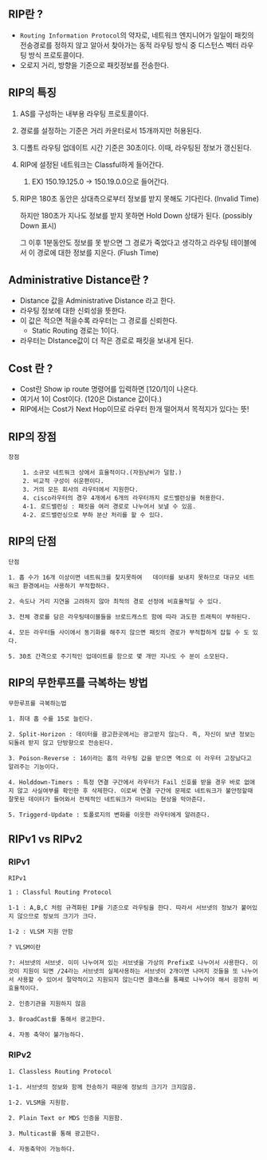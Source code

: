 ## RIP란 ?

- `Routing Information Protocol`의 약자로, 네트워크 엔지니어가 일일이 패킷의 전송경로를 정하지 않고 알아서 찾아가는 동적 라우팅 방식 중 디스턴스 벡터 라우팅 방식 프로토콜이다.
- 오로지 거리, 방향을 기준으로 패킷정보를 전송한다.

## RIP의 특징

1. AS를 구성하는 내부용 라우팅 프로토콜이다.
2. 경로를 설정하는 기준은 거리 카운터로서 15개까지만 허용된다.
3. 디폴트 라우팅 업데이트 시간 기준은 30초이다. 이때, 라우팅된 정보가 갱신된다.
4. RIP에 설정된 네트워크는 Classful하게 들어간다.
    1. EX) 150.19.125.0 → 150.19.0.0으로 들어간다.
5. RIP은 180초 동안은 상대측으로부터 정보를 받지 못해도 기다린다. (Invalid Time)
    
    하지만 180초가 지나도 정보를 받지 못하면 Hold Down 상태가 된다. (possibly Down 표시)
    
    그 이후 1분동안도 정보를 못 받으면 그 경로가 죽었다고 생각하고 라우팅 테이블에서 이 경로에 대한 정보를 지운다. (Flush Time)
    

## Administrative Distance란 ?

- Distance 값을 Administrative Distance 라고 한다.
- 라우팅 정보에 대한 신뢰성을 뜻한다.
- 이 값은 적으면 적을수록 라우터는 그 경로를 신뢰한다.
    - Static Routing 경로는 1이다.
- 라우터는 DIstance값이 더 작은 경로로 패킷을 보내게 된다.

## Cost 란 ?

- Cost란 Show ip route 명령어를 입력하면 [120/1]이 나온다.
- 여기서 1이 Cost이다. (120은 Distance 값이다.)
- RIP에서는 Cost가 Next Hop이므로 라우터 한개 떨어져서 목적지가 있다는 뜻!

## RIP의 장점

```
장점

    1. 소규모 네트워크 상에서 효율적이다.(자원낭비가 덜함.)
    2. 비교적 구성이 쉬운편이다.
    3. 거의 모든 회사의 라우터에서 지원한다.
    4. cisco라우터의 경우 4개에서 6개의 라우터까지 로드밸런싱을 허용한다.
    4-1. 로드밸런싱 : 패킷을 여러 경로로 나누어서 보낼 수 있음.
    4-2. 로드밸런싱으로 부하 분산 처리를 할 수 있다.

```

## RIP의 단점

```
단점

1. 홉 수가 16개 이상이면 네트워크를 찾지못하여   데이터를 보내지 못하므로 대규모 네트워크 환경에서는 사용하기 부적합하다.

2. 속도나 거리 지연을 고려하지 않아 최적의 경로 선정에 비효율적일 수 있다.

3. 전체 경로를 담은 라우팅테이블들을 브로드캐스트 함에 따라 과도한 트래픽이 부하된다.

4. 모든 라우터들 사이에서 동기화를 해주지 않으면 패킷의 경로가 부적합하게 잡힐 수 도 있다.

5. 30초 간격으로 주기적인 업데이트를 함으로 몇 개만 지나도 수 분이 소모된다.

```

## RIP의 무한루프를 극복하는 방법

```
무한루프를 극복하는법

1. 최대 홉 수를 15로 늘린다.

2. Split-Horizon : 데이터를 광고한곳에서는 광고받지 않는다. 즉, 자신이 보낸 정보는 되돌려 받지 않고 단방향으로 전송된다.

3. Poison-Reverse : 16이라는 홉의 라우팅 값을 받으면 역으로 이 라우터 고장났다고 알려주는 기능이다.

4. Holddown-Timers : 특정 연결 구간에서 라우터가 Fail 신호를 받을 경우 바로 없애지 않고 사실여부를 확인한 후 삭제한다. 이로써 연결 구간에 문제로 네트워크가 불안정할때 잘못된 데이터가 들어와서 전체적인 네트워크가 마비되는 현상을 막아준다.

5. Triggerd-Update : 토폴로지의 변화를 이웃한 라우터에게 알려준다.

```

## RIPv1 vs RIPv2

### RIPv1

```
RIPv1

1 : Classful Routing Protocol

1-1 : A,B,C 처럼 규격화된 IP를 기준으로 라우팅을 한다. 따라서 서브넷의 정보가 붙어있지 않으므로 정보의 크기가 크다.

1-2 : VLSM 지원 안함

? VLSM이란

?: 서브넷의 서브넷. 이미 나누어져 있는 서브넷을 가상의 Prefix로 나누어서 사용한다. 이것이 지원이 되면 /24라는 서브넷의 실제사용하는 서브넷이 2개이면 나머지 것들을 또 나누어서 사용할 수 있어서 절약적이고 지원되지 않는다면 클래스를 통쨰로 나누어야 해서 굉장히 비효율적이다.

2. 인증기관을 지원하지 않음

3. BroadCast를 통해서 광고한다.

4. 자동 축약이 불가능하다.

```

### RIPv2

```
1. Classless Routing Protocol

1-1. 서브넷의 정보와 함께 전송하기 때문에 정보의 크기가 크지않음.

1-2. VLSM을 지원함.

2. Plain Text or MDS 인증을 지원함.

3. Multicast를 통해 광고한다.

4. 자동축약이 가능하다.

```